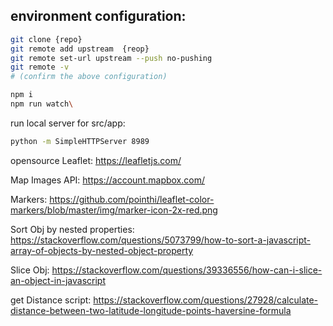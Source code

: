 

## environment configuration:
```bash
git clone {repo}
git remote add upstream  {reop}
git remote set-url upstream --push no-pushing
git remote -v
# (confirm the above configuration)
```

```bash
npm i
npm run watch\
```


run local server for src/app:
```bash
python -m SimpleHTTPServer 8989
```

opensource Leaflet: 
https://leafletjs.com/

Map Images API: 
https://account.mapbox.com/

Markers: 
https://github.com/pointhi/leaflet-color-markers/blob/master/img/marker-icon-2x-red.png

Sort Obj by nested properties: 
https://stackoverflow.com/questions/5073799/how-to-sort-a-javascript-array-of-objects-by-nested-object-property

Slice Obj:
https://stackoverflow.com/questions/39336556/how-can-i-slice-an-object-in-javascript

get Distance script:
https://stackoverflow.com/questions/27928/calculate-distance-between-two-latitude-longitude-points-haversine-formula
